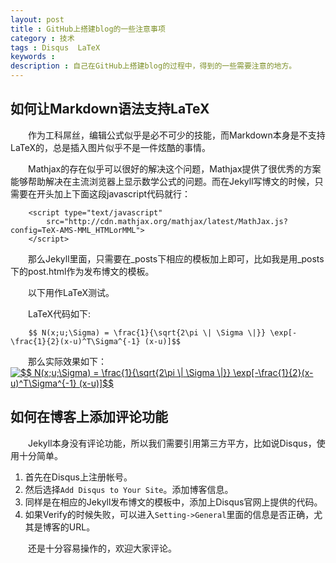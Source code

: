 ```yaml
---
layout: post
title : GitHub上搭建blog的一些注意事项
category : 技术
tags : Disqus  LaTeX
keywords : 
description : 自己在GitHub上搭建blog的过程中，得到的一些需要注意的地方。
---
```




## 如何让Markdown语法支持LaTeX

　　作为工科屌丝，编辑公式似乎是必不可少的技能，而Markdown本身是不支持LaTeX的，总是插入图片似乎不是一件炫酷的事情。

　　Mathjax的存在似乎可以很好的解决这个问题，Mathjax提供了很优秀的方案能够帮助解决在主流浏览器上显示数学公式的问题。而在Jekyll写博文的时候，只需要在开头加上下面这段javascript代码就行：

		<script type="text/javascript"
			src="http://cdn.mathjax.org/mathjax/latest/MathJax.js?config=TeX-AMS-MML_HTMLorMML">
		</script>

　　那么Jekyll里面，只需要在_posts下相应的模板加上即可，比如我是用_posts下的post.html作为发布博文的模板。

　　以下用作LaTeX测试。
　　

　　LaTeX代码如下:

		$$ N(x;u;\Sigma) = \frac{1}{\sqrt{2\pi \| \Sigma \|}} \exp[-\frac{1}{2}(x-u)^T\Sigma^{-1} (x-u)]$$

　　那么实际效果如下：<a href="http://www.codecogs.com/eqnedit.php?latex=$$&space;N(x;u;\Sigma)&space;=&space;\frac{1}{\sqrt{2\pi&space;\|&space;\Sigma&space;\|}}&space;\exp[-\frac{1}{2}(x-u)^T\Sigma^{-1}&space;(x-u)]$$" target="_blank"><img src="http://latex.codecogs.com/gif.latex?$$&space;N(x;u;\Sigma)&space;=&space;\frac{1}{\sqrt{2\pi&space;\|&space;\Sigma&space;\|}}&space;\exp[-\frac{1}{2}(x-u)^T\Sigma^{-1}&space;(x-u)]$$" title="$$ N(x;u;\Sigma) = \frac{1}{\sqrt{2\pi \| \Sigma \|}} \exp[-\frac{1}{2}(x-u)^T\Sigma^{-1} (x-u)]$$" /></a>

## 如何在博客上添加评论功能

　　Jekyll本身没有评论功能，所以我们需要引用第三方平方，比如说Disqus，使用十分简单。

1.  首先在Disqus上注册帐号。
2.  然后选择`Add Disqus to Your Site`。添加博客信息。
3.  同样是在相应的Jekyll发布博文的模板中，添加上Disqus官网上提供的代码。
4.  如果Verify的时候失败，可以进入`Setting->General`里面的信息是否正确，尤其是博客的URL。

　　还是十分容易操作的，欢迎大家评论。  